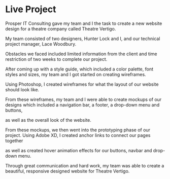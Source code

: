 # Live Project

Prosper IT Consulting gave my team and I the task to create a new website design for a theatre company called Theatre Vertigo. 

My team consisted of two designers, Hunter Lock and  I, and our technical project manager, Lace Woodbury. 

Obstacles we faced included limited information from the client and time restriction of two weeks to complete our project. 

After coming up with a style guide, which included a color palette, font styles and sizes, my team and I got started on creating wireframes.

Using Photoshop, I created wireframes for what the layout of our website should look like. 

From these wireframes, my team and I were able to create mockups of our designs which included a navigation bar, a footer, a drop-down menu and buttons,

as well as the overall look of the website. 

From these mockups, we then went into the prototyping phase of our project. Using Adobe XD, I created anchor links to connect our pages together

as well as created hover animation effects for our buttons, navbar and drop-down menu. 

Through great communication and hard work, my team was able to create a beautiful, responsive designed website for Theatre Vertigo. 
